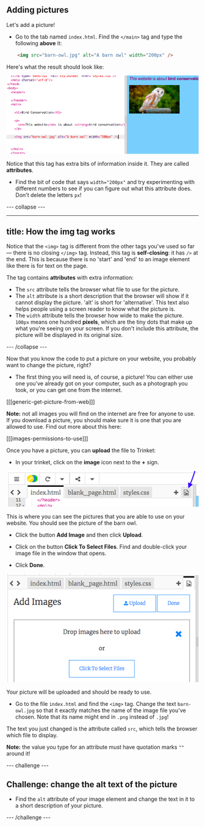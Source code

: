 ## Adding pictures

Let's add a picture!

- Go to the tab named `index.html`. Find the `</main>` tag and type the following **above** it: 

```html
    <img src="barn-owl.jpg" alt="A barn owl" width="200px" />
```

Here's what the result should look like:
    
![Image code and picture of a bird](images/egImgCodeBird.png)

Notice that this tag has extra bits of information inside it. They are called **attributes**.

- Find the bit of code that says `width="200px"` and try experimenting with different numbers to see if you can figure out what this attribute does. Don't delete the letters `px`!

--- collapse ---

---
title: How the img tag works
---

Notice that the `<img>` tag is different from the other tags you've used so far — there is no closing `</img>` tag. Instead, this tag is **self-closing**: it has `/>` at the end. This is because there is no 'start' and 'end' to an image element like there is for text on the page. 

The tag contains **attributes** with extra information:
- The `src` attribute tells the browser what file to use for the picture. 
- The `alt` attribute is a short description that the browser will show if it cannot display the picture. 'alt' is short for 'alternative'. This text also helps people using a screen reader to know what the picture is.
- The `width` attribute tells the browser how wide to make the picture. `100px` means one hundred **pixels**, which are the tiny dots that make up what you're seeing on your screen. If you don't include this attribute, the picture will be displayed in its original size.

--- /collapse ---

Now that you know the code to put a picture on your website, you probably want to change the picture, right?

- The first thing you will need is, of course, a picture! You can either use one you've already got on your computer, such as a photograph you took, or you can get one from the internet.

[[[generic-get-picture-from-web]]]

**Note:** not all images you will find on the internet are free for anyone to use. If you download a picture, you should make sure it is one that you are allowed to use. Find out more about this here:

[[[images-permissions-to-use]]]

Once you have a picture, you can **upload** the file to Trinket: 

- In your trinket, click on the **image** icon next to the **+** sign. 

![The image icon](images/tktImageIconArrow.png)

This is where you can see the pictures that you are able to use on your website. You should see the picture of the barn owl.

- Click the button **Add Image** and then click **Upload**. 

- Click on the button **Click To Select Files**. Find and double-click your image file in the window that opens.

- Click **Done**.

![Image upload area](images/tktUploadImages.png)

Your picture will be uploaded and should be ready to use.

- Go to the file `index.html` and find the `<img>` tag. Change the text `barn-owl.jpg` so that it exactly matches the name of the image file you've chosen. Note that its name might end in `.png` instead of `.jpg`!

The text you just changed is the attribute called `src`, which tells the browser which file to display.

**Note:** the value you type for an attribute must have quotation marks `""` around it!

--- challenge ---

## Challenge: change the alt text of the picture

- Find the `alt` attribute of your image element and change the text in it to a short description of your picture. 

--- /challenge ---




